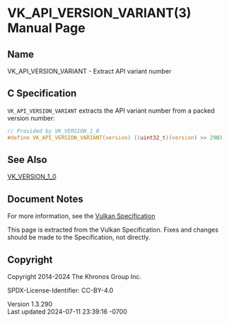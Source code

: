 # VK_API_VERSION_VARIANT(3) Manual Page

## Name

VK_API_VERSION_VARIANT - Extract API variant number



## <a href="#_c_specification" class="anchor"></a>C Specification

`VK_API_VERSION_VARIANT` extracts the API variant number from a packed
version number:

``` c
// Provided by VK_VERSION_1_0
#define VK_API_VERSION_VARIANT(version) ((uint32_t)(version) >> 29U)
```

## <a href="#_see_also" class="anchor"></a>See Also

[VK_VERSION_1_0](https://registry.khronos.org/vulkan/specs/1.3-extensions/man/html/VK_VERSION_1_0.html)

## <a href="#_document_notes" class="anchor"></a>Document Notes

For more information, see the <a
href="https://registry.khronos.org/vulkan/specs/1.3-extensions/html/vkspec.html#VK_API_VERSION_VARIANT"
target="_blank" rel="noopener">Vulkan Specification</a>

This page is extracted from the Vulkan Specification. Fixes and changes
should be made to the Specification, not directly.

## <a href="#_copyright" class="anchor"></a>Copyright

Copyright 2014-2024 The Khronos Group Inc.

SPDX-License-Identifier: CC-BY-4.0

Version 1.3.290  
Last updated 2024-07-11 23:39:16 -0700
